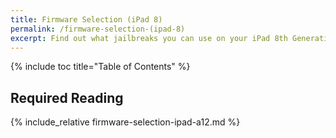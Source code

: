 ```yaml
---
title: Firmware Selection (iPad 8)
permalink: /firmware-selection-(ipad-8)
excerpt: Find out what jailbreaks you can use on your iPad 8th Generation
---
```


{% include toc title="Table of Contents" %}

## Required Reading

{% include_relative firmware-selection-ipad-a12.md %}